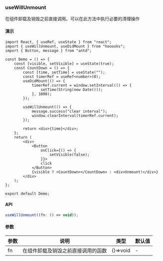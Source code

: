 ### useWillUnmount

在组件卸载及销毁之前直接调用。可以在此方法中执行必要的清理操作

#### 演示

```tsx
import React, { useRef, useState } from "react";
import { useWillUnmount, useDidMount } from "hooooks";
import { Button, message } from "antd";

const Demo = () => {
    const [visible, setVisible] = useState(true);
    const CountDown = () => {
        const [time, setTime] = useState("");
        const timerRef = useRef<number>(0);
        useDidMount(() => {
            timerRef.current = window.setInterval(() => {
                setTime(String(new Date()));
            }, 1000);
        });

        useWillUnmount(() => {
            message.success("clear interval");
            window.clearInterval(timerRef.current);
        });

        return <div>{time}</div>;
    };
    return (
        <div>
            <Button
                onClick={() => {
                    setVisible(false);
                }}>
                click
            </Button>
            {visible ? <CountDown></CountDown> : <div>Unmount!</div>}
        </div>
    );
};

export default Demo;
```

#### API

```js
useWillUnmount((fn: () => void));
```

#### 参数

| 参数 | 说明                               | 类型     | 默认值 |
| ---- | ---------------------------------- | -------- | ------ |
| fn   | 在组件卸载及销毁之前直接调用的函数 | ()=>void | -      |
